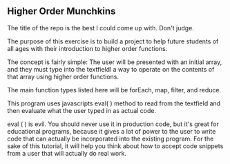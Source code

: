 ## Higher Order Munchkins

The title of the repo is the best I could come up with.
Don't judge.

The purpose of this exercise is to build a project to help future students of all ages with their introduction to higher order functions.

The concept is fairly simple: The user will be presented with an initial array, and they must type into the textfieldl a way to operate on the contents of that array
using higher order functions.

The main function types listed here will be  forEach, map, filter, and reduce.

This program uses javascripts eval( ) method to read from the textfield and
then evaluate what the user typed in as actual code.

eval (  ) is evil.  You should never use it in production code, but it's great for educational programs, because it gives a lot of power to the user to write code that can actually be incorporated into the existing program.  For the sake of this tutorial, it will help you think about how to accept code snippets from a user that will actually do real work.
